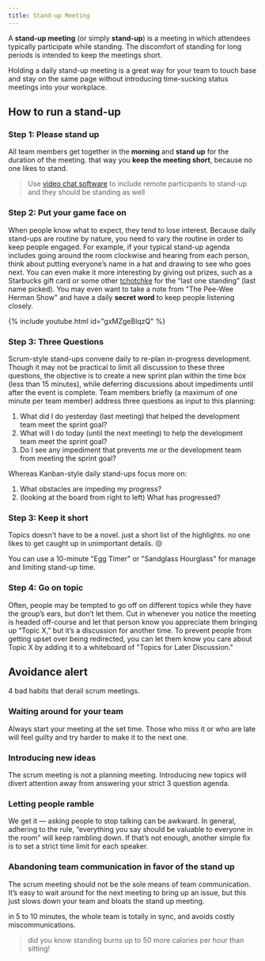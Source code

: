 ```yaml
---
title: Stand-up Meeting
---
```


A **stand-up meeting** (or simply **stand-up**) is a meeting in which attendees typically participate while standing. The discomfort of standing for long periods is intended to keep the meetings short.

Holding a daily stand-up meeting is a great way for your team to touch base and stay on the same page without introducing time-sucking status meetings into your workplace.

## How to run a stand-up
### Step 1: Please stand up
All team members get together in the **morning** and **stand up** for the duration of the meeting. that way you **keep the meeting short**, because no one likes to stand.

> Use [video chat software](https://www.google.com/search?q=video+chat+software) to include remote participants to stand-up and they should be standing as well

### Step 2: Put your game face on
When people know what to expect, they tend to lose interest. Because daily stand-ups are routine by nature, you need to vary the routine in order to keep people engaged. For example, if your typical stand-up agenda includes going around the room clockwise and hearing from each person, think about putting everyone’s name in a hat and drawing to see who goes next. You can even make it more interesting by giving out prizes, such as a Starbucks gift card or some other [tchotchke](https://en.wikipedia.org/wiki/Tchotchke) for the “last one standing” (last name picked). You may even want to take a note from "The Pee-Wee Herman Show" and have a daily **secret word** to keep people listening closely.

{% include youtube.html id="gxMZgeBlqzQ" %}

### Step 3: Three Questions
Scrum-style stand-ups convene daily to re-plan in-progress development. Though it may not be practical to limit all discussion to these three questions, the objective is to create a new sprint plan within the time box (less than 15 minutes), while deferring discussions about impediments until after the event is complete. Team members briefly (a maximum of one minute per team member) address three questions as input to this planning:

1. What did I do yesterday (last meeting) that helped the development team meet the sprint goal?
2. What will I do today (until the next meeting) to help the development team meet the sprint goal?
3. Do I see any impediment that prevents me or the development team from meeting the sprint goal?

Whereas Kanban-style daily stand-ups focus more on:
1. What obstacles are impeding my progress?
2. (looking at the board from right to left) What has progressed?


### Step 3: Keep it short
Topics doesn't have to be a novel. just a short list of the highlights. no one likes to get caught up in unimportant details. :unamused:

You can use a 10-minute "Egg Timer" or "Sandglass Hourglass" for manage and limiting stand-up time.

### Step 4: Go on topic
Often, people may be tempted to go off on different topics while they have the group’s ears, but don’t let them. Cut in whenever you notice the meeting is headed off-course and let that person know you appreciate them bringing up “Topic X,” but it’s a discussion for another time. To prevent people from getting upset over being redirected, you can let them know you care about Topic X by adding it to a whiteboard of "Topics for Later Discussion."

## Avoidance alert
4 bad habits that derail scrum meetings.

### Waiting around for your team

Always start your meeting at the set time. Those who miss it or who are late will feel guilty and try harder to make it to the next one.

### Introducing new ideas

The scrum meeting is not a planning meeting. Introducing new topics will divert attention away from answering your strict 3 question agenda.

### Letting people ramble

We get it — asking people to stop talking can be awkward. In general, adhering to the rule, “everything you say should be valuable to everyone in the room” will keep rambling down. If that’s not enough, another simple fix is to set a strict time limit for each speaker.   

### Abandoning team communication in favor of the stand up

The scrum meeting should not be the sole means of team communication. It’s easy to wait around for the next meeting to bring up an issue, but this just slows down your team and bloats the stand up meeting.


in 5 to 10 minutes, the whole team is totally in sync, and avoids costly miscommunications.

> did you know standing burns up to 50 more calories per hour than sitting!
